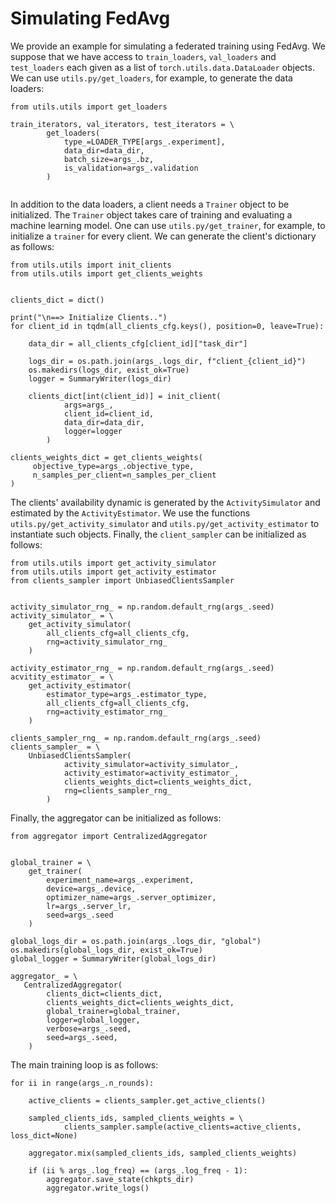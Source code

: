 # Simulating FedAvg

We provide an example for simulating a federated training using
FedAvg. We suppose that we have access to `train_loaders`, `val_loaders`
and `test_loaders` each given as a list of `torch.utils.data.DataLoader`
objects. We can use `utils.py/get_loaders`, for example, to generate
the data loaders:

```
from utils.utils import get_loaders

train_iterators, val_iterators, test_iterators = \
        get_loaders(
            type_=LOADER_TYPE[args_.experiment],
            data_dir=data_dir,
            batch_size=args_.bz,
            is_validation=args_.validation
        )
      
```

In addition to the data loaders, a client needs a `Trainer` object
to be initialized. The `Trainer` object takes care of training and
evaluating a machine learning model. One can use
`utils.py/get_trainer`, for example, to initialize a `trainer` for every client.
We can generate the client's dictionary as follows:

```
from utils.utils import init_clients
from utils.utils import get_clients_weights


clients_dict = dict()

print("\n==> Initialize Clients..")
for client_id in tqdm(all_clients_cfg.keys(), position=0, leave=True):

    data_dir = all_clients_cfg[client_id]["task_dir"]

    logs_dir = os.path.join(args_.logs_dir, f"client_{client_id}")
    os.makedirs(logs_dir, exist_ok=True)
    logger = SummaryWriter(logs_dir)

    clients_dict[int(client_id)] = init_client(
            args=args_,
            client_id=client_id,
            data_dir=data_dir,
            logger=logger
        )
 
clients_weights_dict = get_clients_weights(
     objective_type=args_.objective_type,
     n_samples_per_client=n_samples_per_client
)
```

The clients' availability dynamic is generated by the `ActivitySimulator`
and estimated by the `ActivityEstimator`. We use the functions `utils.py/get_activity_simulator`
and `utils.py/get_activity_estimator` to instantiate such objects.
Finally, the `client_sampler` can be initialized as follows:

```
from utils.utils import get_activity_simulator
from utils.utils import get_activity_estimator
from clients_sampler import UnbiasedClientsSampler


activity_simulator_rng_ = np.random.default_rng(args_.seed)
activity_simulator_ = \
    get_activity_simulator(
        all_clients_cfg=all_clients_cfg, 
        rng=activity_simulator_rng_
    )

activity_estimator_rng_ = np.random.default_rng(args_.seed)
acvitity_estimator_ = \
    get_activity_estimator(
        estimator_type=args_.estimator_type,
        all_clients_cfg=all_clients_cfg,
        rng=activity_estimator_rng_
    )

clients_sampler_rng_ = np.random.default_rng(args_.seed)
clients_sampler_ = \
    UnbiasedClientsSampler(
            activity_simulator=activity_simulator_,
            activity_estimator=activity_estimator_,
            clients_weights_dict=clients_weights_dict,
            rng=clients_sampler_rng_
        )

```


Finally, the aggregator can be initialized as follows:

```
from aggregator import CentralizedAggregator


global_trainer = \
    get_trainer(
        experiment_name=args_.experiment,
        device=args_.device,
        optimizer_name=args_.server_optimizer,
        lr=args_.server_lr,
        seed=args_.seed
    )

global_logs_dir = os.path.join(args_.logs_dir, "global")
os.makedirs(global_logs_dir, exist_ok=True)
global_logger = SummaryWriter(global_logs_dir)

aggregator_ = \
   CentralizedAggregator(
        clients_dict=clients_dict,
        clients_weights_dict=clients_weights_dict,
        global_trainer=global_trainer,
        logger=global_logger,
        verbose=args_.seed,
        seed=args_.seed,
    )

```

The main training loop is as follows:

```
for ii in range(args_.n_rounds):

    active_clients = clients_sampler.get_active_clients()
    
    sampled_clients_ids, sampled_clients_weights = \
            clients_sampler.sample(active_clients=active_clients, loss_dict=None)
    
    aggregator.mix(sampled_clients_ids, sampled_clients_weights)

    if (ii % args_.log_freq) == (args_.log_freq - 1):
        aggregator.save_state(chkpts_dir)
        aggregator.write_logs()
        
```
